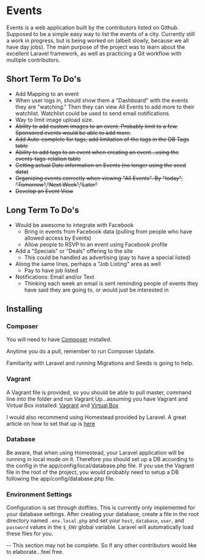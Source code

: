# Events

Events is a web application built by the contributors listed on Github. Supposed to be a simple easy way to list the events of a city. Currently still a work in progress, but is being worked on (albeit slowly, because we all have day jobs). The main purpose of the project was to learn about the excellent Laravel framework, as well as practicing a Git workflow with multiple contributors. 


## Short Term To Do's

* Add Mapping to an event
* When user logs in, should show them a "Dashboard" with the events they are "watching." Then they can view All Events to add more to their watchlist. Watchlist could be used to send email notifications.
* Way to limit image upload size.
* ~~Ability to add custom images to an event. Probably limit to a few. Sponsored events would be able to add more.~~
* ~~Add Auto-complete for tags, add limitation of the tags in the DB Tags table~~
* ~~Ability to add tags to an event when creating an event...using the events-tags-relation table~~
* ~~Getting actual Date information on Events (no longer using the seed data)~~
* ~~Organizing events correctly when viewing "All Events". By "today", "Tomorrow","Next Week","Later"~~
* ~~Develop an Event View~~


## Long Term To Do's

* Would be awesome to integrate with Facebook
	* Bring in events from Facebook data (pulling from people who have allowed access by Events)
	* Allow people to RSVP to an event using Facebook profile
* Add a "Specials" or "Deals" offering to the site
	* This could be handled as advertising (pay to have a special listed)
* Along the same lines, perhaps a "Job Listing" area as well
	* Pay to have job listed
* Notifications: Email and/or Text
	* Thinking each week an email is sent reminding people of events they have said they are going to, or would just be interested in


## Installing

### Composer
You will need to have [Composer](https://getcomposer.org/) installed. 

Anytime you do a pull, remember to run Composer Update.

Familiarity with Laravel and running Migrations and Seeds is going to help.

### Vagrant
A Vagrant file is provided, so you should be able to pull master, command line into the folder and run Vagrant Up...assuming you have Vagrant and Virtual Box installed: [Vagrant](http://www.vagrantup.com/)  and [Virtual Box](https://www.virtualbox.org/)

I would also recommend using Homestead provided by Laravel. A great article on how to set that up is [here](http://scotch.io/tutorials/php/getting-started-with-laravel-homestead)


### Database
Be aware, that when using Homestead, your Laravel application will be running in local mode on it. Therefore you should set up a DB according to the config in the app/config/local/database.php file. If you use the Vagrant file in the root of the project, you would probably need to setup a DB following the app/config/database.php file.

### Environment Settings
Configuration is set through dotfiles. This is currently only implemented for your database settings. After creating your database, create a file in the root directory named `.env.local.php` and set your `host`, `database`, `user`, and `password` values in the `$_ENV` global variable. Laravel will automatically load these files for you. 

-- This section may not be complete. So if any other contributors would like to elaborate...feel free.
